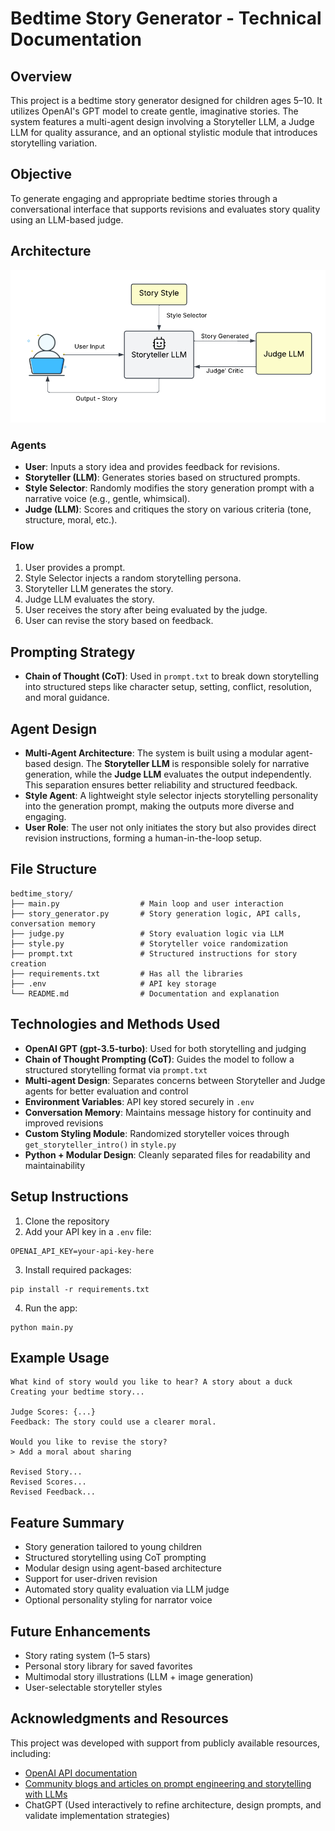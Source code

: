# Bedtime Story Generator - Technical Documentation

## Overview
This project is a bedtime story generator designed for children ages 5–10. It utilizes OpenAI's GPT model to create gentle, imaginative stories. The system features a multi-agent design involving a Storyteller LLM, a Judge LLM for quality assurance, and an optional stylistic module that introduces storytelling variation. 

## Objective
To generate engaging and appropriate bedtime stories through a conversational interface that supports revisions and evaluates story quality using an LLM-based judge.

## Architecture
![System Architecture Diagram](diagram.png)

### Agents
- **User**: Inputs a story idea and provides feedback for revisions.
- **Storyteller (LLM)**: Generates stories based on structured prompts.
- **Style Selector**: Randomly modifies the story generation prompt with a narrative voice (e.g., gentle, whimsical).
- **Judge (LLM)**: Scores and critiques the story on various criteria (tone, structure, moral, etc.).

### Flow
1. User provides a prompt.
2. Style Selector injects a random storytelling persona.
3. Storyteller LLM generates the story.
4. Judge LLM evaluates the story.
5. User receives the story after being evaluated by the judge.
6. User can revise the story based on feedback.

## Prompting Strategy
- **Chain of Thought (CoT)**: Used in `prompt.txt` to break down storytelling into structured steps like character setup, setting, conflict, resolution, and moral guidance.

## Agent Design
- **Multi-Agent Architecture**: The system is built using a modular agent-based design. The **Storyteller LLM** is responsible solely for narrative generation, while the **Judge LLM** evaluates the output independently. This separation ensures better reliability and structured feedback.
- **Style Agent**: A lightweight style selector injects storytelling personality into the generation prompt, making the outputs more diverse and engaging.
- **User Role**: The user not only initiates the story but also provides direct revision instructions, forming a human-in-the-loop setup.


## File Structure
```
bedtime_story/
├── main.py                  # Main loop and user interaction
├── story_generator.py       # Story generation logic, API calls, conversation memory
├── judge.py                 # Story evaluation logic via LLM
├── style.py                 # Storyteller voice randomization
├── prompt.txt               # Structured instructions for story creation
├── requirements.txt         # Has all the libraries
├── .env                     # API key storage
└── README.md                # Documentation and explanation
```

## Technologies and Methods Used

- **OpenAI GPT (gpt-3.5-turbo)**: Used for both storytelling and judging
- **Chain of Thought Prompting (CoT)**: Guides the model to follow a structured storytelling format via `prompt.txt`
- **Multi-agent Design**: Separates concerns between Storyteller and Judge agents for better evaluation and control
- **Environment Variables**: API key stored securely in `.env`
- **Conversation Memory**: Maintains message history for continuity and improved revisions
- **Custom Styling Module**: Randomized storyteller voices through `get_storyteller_intro()` in `style.py`
- **Python + Modular Design**: Cleanly separated files for readability and maintainability

## Setup Instructions
1. Clone the repository
2. Add your API key in a `.env` file:
```
OPENAI_API_KEY=your-api-key-here
```
3. Install required packages:
```
pip install -r requirements.txt
```
4. Run the app:
```
python main.py
```

## Example Usage
```
What kind of story would you like to hear? A story about a duck
Creating your bedtime story...

Judge Scores: {...}
Feedback: The story could use a clearer moral.

Would you like to revise the story?
> Add a moral about sharing

Revised Story...
Revised Scores...
Revised Feedback...
```

## Feature Summary
- Story generation tailored to young children
- Structured storytelling using CoT prompting
- Modular design using agent-based architecture
- Support for user-driven revision
- Automated story quality evaluation via LLM judge
- Optional personality styling for narrator voice

## Future Enhancements
- Story rating system (1–5 stars)
- Personal story library for saved favorites
- Multimodal story illustrations (LLM + image generation)
- User-selectable storyteller styles

## Acknowledgments and Resources

This project was developed with support from publicly available resources, including:

- [OpenAI API documentation](https://platform.openai.com/docs)
- [Community blogs and articles on prompt engineering and storytelling with LLMs](https://www.promptingguide.ai/techniques)
- ChatGPT (Used interactively to refine architecture, design prompts, and validate implementation strategies)